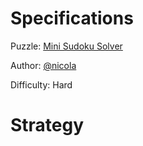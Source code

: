 # Specifications

Puzzle: [Mini Sudoku Solver](https://www.codingame.com/training/hard/mini-sudoku-solver)

Author: [@nicola](https://www.codingame.com/profile/21bf42f790de293c3aef398f18cd2627479878)

Difficulty: Hard

# Strategy
